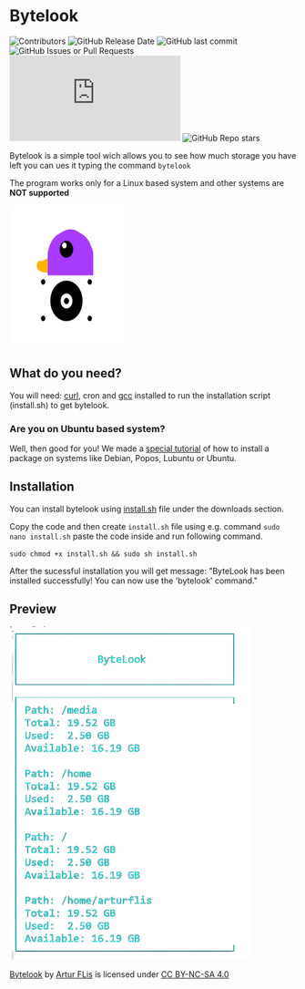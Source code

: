
# Bytelook
![Contributors](https://img.shields.io/badge/Contributors-1-blue?style=flat) ![GitHub Release Date](https://img.shields.io/github/release-date/panonim/bytelook) ![GitHub last commit](https://img.shields.io/github/last-commit/panonim/bytelook)
 ![GitHub Issues or Pull Requests](https://img.shields.io/github/issues/panonim/bytelook?style=flat&color=red) ![GitHub file size in bytes](https://img.shields.io/github/size/panonim/bytelook/bytelook.c) ![GitHub Repo stars](https://img.shields.io/github/stars/panonim/bytelook?style=flat&color=yellow)




Bytelook is a simple tool wich allows you to see how much storage you have left you can ues it typing the command `bytelook`

The program works only for a Linux based system and other systems are **NOT supported**

<img src="https://raw.githubusercontent.com/Panonim/bytelook/main/ByteLook.svg" alt="logo" width="200px" height="250px">

## What do you need?

You will need: [curl](https://curl.se/download.html), cron and [gcc](https://gcc.gnu.org/install/) installed to run the installation script (install.sh) to get bytelook.
### Are you on Ubuntu based system?
Well, then good for you! We made a [special tutorial](https://github.com/Panonim/bytelook/blob/main/downloads/howto.md) of how to install a package on systems like Debian, Popos, Lubuntu or Ubuntu.
## Installation

You can install bytelook using [install.sh](https://raw.githubusercontent.com/Panonim/bytelook/main/downloads/install.sh) file under the downloads section.

Copy the  code and then create `install.sh` file using e.g. command `sudo nano install.sh` paste the code inside and run following command.

```
sudo chmod +x install.sh && sudo sh install.sh
```
After the sucessful installation you will get message: "ByteLook has been installed successfully! You can now use the 'bytelook' command."

## Preview

![Demo image](https://github.com/Panonim/bytelook/blob/main/byte.png)



 <p xmlns:cc="http://creativecommons.org/ns#" xmlns:dct="http://purl.org/dc/terms/"><a property="dct:title" rel="cc:attributionURL" href="https://github.com/Panonim/bytelook">Bytelook</a> by <a rel="cc:attributionURL dct:creator" property="cc:attributionName" href="https://github.com/Panonim/">Artur FLis</a> is licensed under <a href="https://creativecommons.org/licenses/by-nc-sa/4.0/?ref=chooser-v1" target="_blank" rel="license noopener noreferrer" style="display:inline-block;">CC BY-NC-SA 4.0<img style="height:22px!important;margin-left:3px;vertical-align:text-bottom;" src="https://mirrors.creativecommons.org/presskit/icons/cc.svg?ref=chooser-v1" alt=""><img style="height:22px!important;margin-left:3px;vertical-align:text-bottom;" src="https://mirrors.creativecommons.org/presskit/icons/by.svg?ref=chooser-v1" alt=""><img style="height:22px!important;margin-left:3px;vertical-align:text-bottom;" src="https://mirrors.creativecommons.org/presskit/icons/nc.svg?ref=chooser-v1" alt=""><img style="height:22px!important;margin-left:3px;vertical-align:text-bottom;" src="https://mirrors.creativecommons.org/presskit/icons/sa.svg?ref=chooser-v1" alt=""></a></p> 
